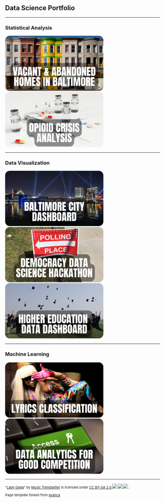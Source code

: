 ## Data Science Portfolio

---

### Statistical Analysis 

<a target="_blank" href="https://rpubs.com/jspayd/vacant-homes-baltimore">
  <img src="images/1.png?raw=true" alt="Vacant & Abandoned Homes in Baltimore" width="320" height="180">
</a>

<a target="_blank" href="https://rpubs.com/jspayd/opioid-crisis">
  <img src="images/2.png?raw=true" alt="Opioid Crisis Analysis" width="320" height="180">
</a>

---

### Data Visualization

<a target="_blank" href="https://sites.google.com/view/jspayd-baltimore-city/home/baltimore-city-dashboard">
  <img src="images/4.png?raw=true" alt="Baltimore City Dashboard" width="320" height="180">
</a>

<a target="_blank" href="https://rpubs.com/jspayd/ddsh2022">
  <img src="images/3.png?raw=true" alt="Democracy Data Science Hackathon" width="320" height="180">
</a>

<a target="_blank" href="https://rpubs.com/jspayd/IPEDS">
  <img src="images/5.png?raw=true" alt="Higher Education Data Dashboard" width="320" height="180">
</a>

---

### Machine Learning

<a target="_blank" href="[https://rpubs.com/jspayd/IPEDS](https://rpubs.com/jspayd/lyrics_classification)">
  <img src="images/7.png?raw=true" alt="Lyrics Classification" width="320" height="180">
</a>


<a target="_blank" href="https://www.kaggle.com/jessspayd">
  <img src="images/6.png?raw=true" alt="Purdue School of Management Data Analytics for Good Case Competition" width="320" height="180">
</a>

---
<p class="attribution" style="font-size:11px">"<a target="_blank" rel="noopener noreferrer" href="https://www.flickr.com/photos/40261180@N06/3718792512">Lady Gaga</a>" by <a target="_blank" rel="noopener noreferrer" href="https://www.flickr.com/photos/40261180@N06">Music Trendsetter</a> is licensed under <a target="_blank" rel="noopener noreferrer" href="https://creativecommons.org/licenses/by-sa/2.0/?ref=openverse">CC BY-SA 2.0 <img src="https://mirrors.creativecommons.org/presskit/icons/cc.svg" style="height: 1em; margin-right: 0.125em; display: inline;"><img src="https://mirrors.creativecommons.org/presskit/icons/by.svg" style="height: 1em; margin-right: 0.125em; display: inline;"><img src="https://mirrors.creativecommons.org/presskit/icons/sa.svg" style="height: 1em; margin-right: 0.125em; display: inline;"></a>. </p>
<p style="font-size:11px">Page template forked from <a href="https://github.com/evanca/quick-portfolio">evanca</a></p>
<!-- Remove above link if you don't want to attibute -->
